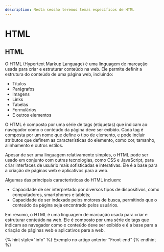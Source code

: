 ```yaml
---
description: Nesta sessão teremos temas específicos de HTML
---
```


# HTML

## HTML

O HTML (Hypertext Markup Language) é uma linguagem de marcação usada para criar e estruturar conteúdo na web. Ele permite definir a estrutura do conteúdo de uma página web, incluindo:

* Títulos
* Parágrafos
* Imagens
* Links
* Tabelas
* Formulários
* E outros elementos

O HTML é composto por uma série de tags (etiquetas) que indicam ao navegador como o conteúdo da página deve ser exibido. Cada tag é composta por um nome que define o tipo de elemento, e pode incluir atributos que definem as características do elemento, como cor, tamanho, alinhamento e outros estilos.

Apesar de ser uma linguagem relativamente simples, o HTML pode ser usado em conjunto com outras tecnologias, como CSS e JavaScript, para criar interfaces de usuário mais sofisticadas e interativas. Ele é a base para a criação de páginas web e aplicativos para a web.

Algumas das principais características do HTML incluem:

* Capacidade de ser interpretado por diversos tipos de dispositivos, como computadores, smartphones e tablets;
* Capacidade de ser indexado pelos motores de busca, permitindo que o conteúdo da página seja encontrado pelos usuários.

Em resumo, o HTML é uma linguagem de marcação usada para criar e estruturar conteúdo na web. Ele é composto por uma série de tags que indicam ao navegador como o conteúdo deve ser exibido e é a base para a criação de páginas web e aplicativos para a web.

{% hint style="info" %}
Exemplo no artigo anterior "Front-end"
{% endhint %}
